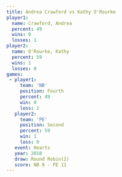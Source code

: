 ```yaml
---
title: Andrea Crawford vs Kathy O'Rourke
player1:                
  name: Crawford, Andrea
  percent: 49           
  wins: 0               
  losses: 1             
player2:                
  name: O'Rourke, Kathy 
  percent: 59           
  wins: 1               
  losses: 0             
games:
 - player1:          
     team: 'NB'      
     position: Fourth
     percent: 49     
     win: 0          
     loss: 1         
   player2:          
     team: 'PE'      
     position: Second
     percent: 59     
     win: 1          
     loss: 0         
   event: Hearts       
   year: 2010          
   draw: Round Robin(2)
   score: NB 8 - PE 11 
---
```

